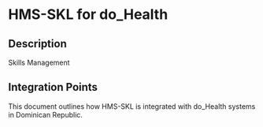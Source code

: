 # HMS-SKL for do_Health

## Description

Skills Management

## Integration Points

This document outlines how HMS-SKL is integrated with do_Health systems in Dominican Republic.
